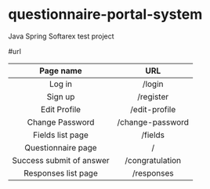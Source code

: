 # questionnaire-portal-system

Java Spring Softarex test project

#url


|  Page name  |  URL |
| :---------: | :---: |
|  Log in | /login|
|  Sign up | /register|
|  Edit Profile | /edit-profile|
|  Change Password | /change-password|
|  Fields list page | /fields|
|  Questionnaire page | / |
|  Success submit of answer | /congratulation|
|  Responses list page | /responses|
